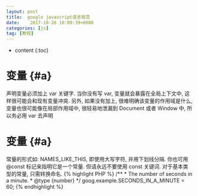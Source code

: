 ```yaml
---
layout: post
title:  google javascript语言规范
date:    2017-10-26 10:09:39+0800
categories: [js] 
tag: [教程] 
---
```

* content
{:toc}


变量 {#a}
===============
                    
声明变量必须加上 var 关键字.
当你没有写 var, 变量就会暴露在全局上下文中, 这样很可能会和现有变量冲突.
另外, 如果没有加上, 很难明确该变量的作用域是什么, 变量也很可能像在局部作用域中, 很轻易地泄漏到 Document 或者 Window 中,
所以务必用 var 去声明

变量 {#a}
===============

常量的形式如: NAMES_LIKE_THIS, 即使用大写字符, 并用下划线分隔.
你也可用 @const 标记来指明它是一个常量.
但请永远不要使用 const 关键词.
对于基本类型的常量, 只需转换命名.
{% highlight PHP %}
      /**
       * The number of seconds in a minute.
       * @type {number}
       */
      goog.example.SECONDS_IN_A_MINUTE = 60;
{% endhighlight %}


   
   
   